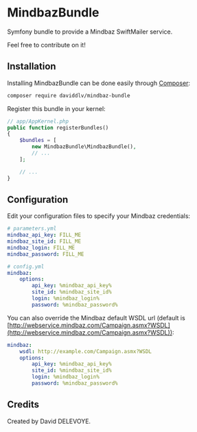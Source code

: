 # MindbazBundle

Symfony bundle to provide a Mindbaz SwiftMailer service.

Feel free to contribute on it!

## Installation

Installing MindbazBundle can be done easily through [Composer](https://getcomposer.org/):

```bash
composer require daviddlv/mindbaz-bundle
```

Register this bundle in your kernel:

```php
// app/AppKernel.php
public function registerBundles()
{
    $bundles = [
        new MindbazBundle\MindbazBundle(),
        // ...
    ];

    // ...
}
```

## Configuration

Edit your configuration files to specify your Mindbaz credentials:

```yml
# parameters.yml
mindbaz_api_key: FILL_ME
mindbaz_site_id: FILL_ME
mindbaz_login: FILL_ME
mindbaz_password: FILL_ME
```

```yml
# config.yml
mindbaz:
    options:
        api_key: %mindbaz_api_key%
        site_id: %mindbaz_site_id%
        login: %mindbaz_login%
        password: %mindbaz_password%
```

You can also override the Mindbaz default WSDL url (default is
[http://webservice.mindbaz.com/Campaign.asmx?WSDL](http://webservice.mindbaz.com/Campaign.asmx?WSDL)):

```yml
mindbaz:
    wsdl: http://example.com/Campaign.asmx?WSDL
    options:
        api_key: %mindbaz_api_key%
        site_id: %mindbaz_site_id%
        login: %mindbaz_login%
        password: %mindbaz_password%
```

## Credits

Created by David DELEVOYE.
